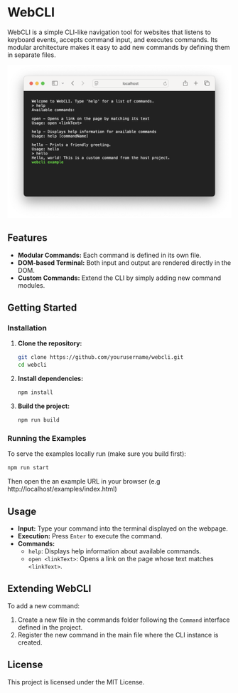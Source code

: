 # WebCLI

WebCLI is a simple CLI-like navigation tool for websites that listens to keyboard events, accepts command input, and executes commands. Its modular architecture makes it easy to add new commands by defining them in separate files.

![example usage](./assets/webcli-01.png)

## Features

- **Modular Commands:** Each command is defined in its own file.
- **DOM-based Terminal:** Both input and output are rendered directly in the DOM.
- **Custom Commands:** Extend the CLI by simply adding new command modules.

## Getting Started

### Installation

1. **Clone the repository:**

   ```bash
   git clone https://github.com/yourusername/webcli.git
   cd webcli
   ```

2. **Install dependencies:**

   ```bash
   npm install
   ```

3. **Build the project:**

   ```bash
   npm run build
   ```

### Running the Examples

To serve the examples locally run (make sure you build first):

```bash
npm run start
```

Then open the an example URL in your browser (e.g http://localhost/examples/index.html)

## Usage

- **Input:** Type your command into the terminal displayed on the webpage.
- **Execution:** Press `Enter` to execute the command.
- **Commands:**
  - `help`: Displays help information about available commands.
  - `open <linkText>`: Opens a link on the page whose text matches `<linkText>`.

## Extending WebCLI

To add a new command:
1. Create a new file in the commands folder following the `Command` interface defined in the project.
2. Register the new command in the main file where the CLI instance is created.

## License

This project is licensed under the MIT License.
